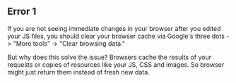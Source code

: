 ## Error 1
If you are not seeing immediate changes in your browser after you edited your JS files, you should clear
your browser cache via Google's three dots -> "More tools" -> "Clear browsing data."

But why does this solve the issue? Browsers cache the results of your requests or copies of resources like your
JS, CSS and images. So browser might just return them instead of fresh new data.
